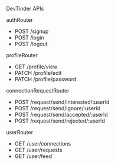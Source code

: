 DevTinder APIs

authRouter
- POST /signup
- POST /login
- POST /logout

profileRouter
- GET /profile/view
- PATCH /profile/edit
- PATCH /profile/password

connectionRequestRouter
- POST /request/send/interested/:userId
- POST /request/send/ignore/:userId
- POST /request/send/accepted/:userId
- POST /request/send/rejected/:userId

userRouter
- GET /user/connections
- GET /user/requests
- GET /user/feed

